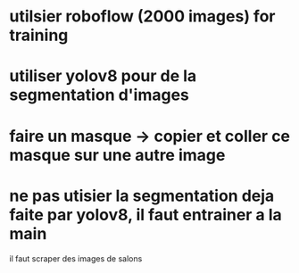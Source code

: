 # utilsier roboflow (2000 images) for training
# utiliser yolov8 pour de la segmentation d'images
# faire un masque -> copier et coller ce masque sur une autre image
# ne pas utisier la segmentation deja faite par yolov8, il faut entrainer a la main


il faut scraper des images de salons 